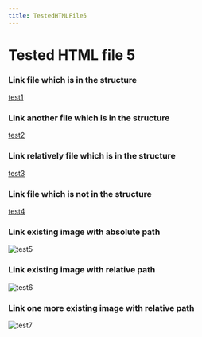 ```yaml
---
title: TestedHTMLFile5
---
```

<h1>Tested HTML file 5</h1>

<h3>Link file which is in the structure</h3>
<a href="/mainTree/html-tests/file1">test1</a>

<h3>Link another file which is in the structure</h3>
<a href="/mainTree/html-tests/nodeSelector/testedhtmlfile3">test2</a>

<h3>Link relatively file which is in the structure</h3>
<a href="/mainTree/html-tests/file1">test3</a>

<h3>Link file which is not in the structure</h3>
<a href="https://github.com/gardener/gardener/blob/v1.30.0/README.md">test4</a>

<h3>Link existing image with absolute path</h3>
<img title="test5" src="/__resources/photo1_afdc1d.jpeg">

<h3>Link existing image with relative path</h3>
<img title="test6" src="/__resources/photo2_801a9b.jpeg">

<h3>Link one more existing image with relative path</h3>
<img title="test7" src="/__resources/photo3_21204c.jpeg">
